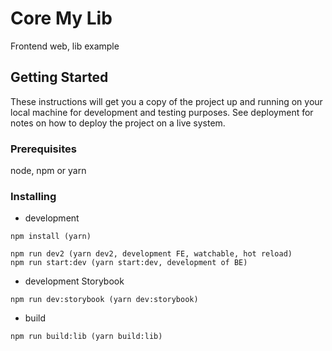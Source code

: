 # Core My Lib

Frontend web, lib example

## Getting Started

These instructions will get you a copy of the project up and running on your local machine for development and testing purposes. See deployment for notes on how to deploy the project on a live system.

### Prerequisites

node, npm or yarn

### Installing

- development

```
npm install (yarn)

npm run dev2 (yarn dev2, development FE, watchable, hot reload)
npm run start:dev (yarn start:dev, development of BE)
```

- development Storybook
```
npm run dev:storybook (yarn dev:storybook)
```

 - build

```
npm run build:lib (yarn build:lib)
```
